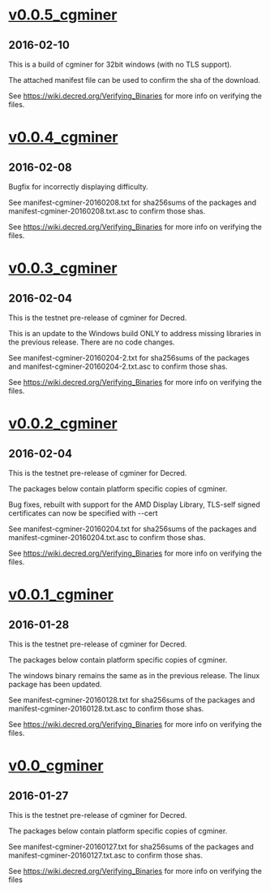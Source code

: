 # [v0.0.5_cgminer](https://github.com/decred/decred-release/releases/tag/v0.0.5_cgminer)

## 2016-02-10

This is a build of cgminer for 32bit windows (with no TLS support).

The attached manifest file can be used to confirm the sha of the
download.

See https://wiki.decred.org/Verifying_Binaries for more info on
verifying the files.

# [v0.0.4_cgminer](https://github.com/decred/decred-release/releases/tag/v0.0.4_cgminer)

## 2016-02-08

Bugfix for incorrectly displaying difficulty.

See manifest-cgminer-20160208.txt for sha256sums of the packages and
manifest-cgminer-20160208.txt.asc to confirm those shas.

See https://wiki.decred.org/Verifying_Binaries for more info on
verifying the files.

# [v0.0.3_cgminer](https://github.com/decred/decred-release/releases/tag/v0.0.3_cgminer)

## 2016-02-04

This is the testnet pre-release of cgminer for Decred.

This is an update to the Windows build ONLY to address missing
libraries in the previous release. There are no code changes.

See manifest-cgminer-20160204-2.txt for sha256sums of the packages and
manifest-cgminer-20160204-2.txt.asc to confirm those shas.

See https://wiki.decred.org/Verifying_Binaries for more info on
verifying the files.

# [v0.0.2_cgminer](https://github.com/decred/decred-release/releases/tag/v0.0.2_cgminer)

## 2016-02-04

This is the testnet pre-release of cgminer for Decred.

The packages below contain platform specific copies of cgminer.

Bug fixes, rebuilt with support for the AMD Display Library, TLS-self
signed certificates can now be specified with --cert

See manifest-cgminer-20160204.txt for sha256sums of the packages and
manifest-cgminer-20160204.txt.asc to confirm those shas.

See https://wiki.decred.org/Verifying_Binaries for more info on
verifying the files.

# [v0.0.1_cgminer](https://github.com/decred/decred-release/releases/tag/v0.0.1_cgminer)

## 2016-01-28

This is the testnet pre-release of cgminer for Decred.

The packages below contain platform specific copies of cgminer.

The windows binary remains the same as in the previous release. The
linux package has been updated.

See manifest-cgminer-20160128.txt for sha256sums of the packages and
manifest-cgminer-20160128.txt.asc to confirm those shas.

See https://wiki.decred.org/Verifying_Binaries for more info on
verifying the files.

# [v0.0_cgminer](https://github.com/decred/decred-release/releases/tag/v0.0.0_cgminer)

## 2016-01-27

This is the testnet pre-release of cgminer for Decred.

The packages below contain platform specific copies of cgminer.

See manifest-cgminer-20160127.txt for sha256sums of the packages and
manifest-cgminer-20160127.txt.asc to confirm those shas.

See https://wiki.decred.org/Verifying_Binaries for more info on
verifying the files

